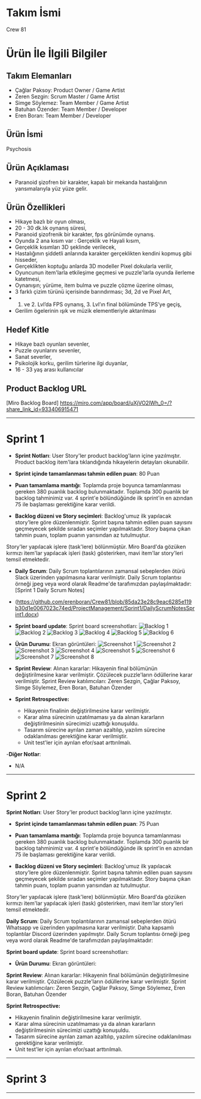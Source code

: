 # **Takım İsmi**
Crew 81

# Ürün İle İlgili Bilgiler

## Takım Elemanları

- Çağlar Paksoy: Product Owner / Game Artist
- Zeren Sezgin: Scrum Master / Game Artist
- Simge Söylemez: Team Member / Game Artist 
- Batuhan Özender: Team Member / Developer
- Eren Boran: Team Member / Developer

## Ürün İsmi

Psychosis

## Ürün Açıklaması

- Paranoid şizofren bir karakter, kapalı bir mekanda hastalığının yansımalarıyla yüz yüze gelir.

## Ürün Özellikleri

- Hikaye bazlı bir oyun olması,
- 20 - 30 dk.lık oynanış süresi,
- Paranoid şizofrenik bir karakter, fps görünümde oynanış.
- Oyunda 2 ana kısım var : Gerçeklik ve Hayali kısım,
- Gerçeklik kısımları 3D şeklinde verilecek,
- Hastalığının şiddetli anlarında karakter gerçeklikten kendini kopmuş gibi hisseder,
- Gerçeklikten koptuğu anlarda 3D modeller Pixel dokularla verilir,
- Oyuncunun item'larla etkileşime geçmesi ve puzzle'larla oyunda ilerleme katetmesi,
- Oynanışın; yürüme, item bulma ve puzzle çözme üzerine olması,
- 3 farklı çizim türünü içerisinde barındırması; 3d, 2d ve Pixel Art,
- 1. ve 2. Lvl’da FPS oynanış, 3. Lvl’ın final bölümünde TPS’ye geçiş,
- Gerilim ögelerinin ışık ve müzik elementleriyle aktarılması

## Hedef Kitle

- Hikaye bazlı oyunları sevenler,
- Puzzle oyunlarını sevenler,
- Sanat severler,
- Psikolojik korku, gerilim türlerine ilgi duyanlar,
- 16 - 33 yaş arası kullanıcılar

## Product Backlog URL

[Miro Backlog Board] https://miro.com/app/board/uXjVO2lWh_0=/?share_link_id=933406915471

---

# Sprint 1

- **Sprint Notları**: User Story'ler product backlog'ların içine yazılmıştır. Product backlog item'lara tıklandığında hikayelerin detayları okunabilir.

- **Sprint içinde tamamlanması tahmin edilen puan**: 80 Puan

- **Puan tamamlama mantığı**: Toplamda proje boyunca tamamlanması gereken 380 puanlık backlog bulunmaktadır. Toplamda 300 puanlık bir backlog tahminimiz var. 4 sprint'e bölündüğünde ilk sprint'in en azından 75 ile başlaması gerektiğine karar verildi.

- **Backlog düzeni ve Story seçimleri**: Backlog'umuz ilk yapılacak story'lere göre düzenlenmiştir. Sprint başına tahmin edilen puan sayısını geçmeyecek şekilde sıradan seçimler yapılmaktadır. Story başına çıkan tahmin puanı, toplam puanın yarısından az tutulmuştur. 

Story'ler yapılacak işlere (task'lere) bölünmüştür. Miro Board'da gözüken kırmızı item'lar yapılacak işleri (task) gösterirken, mavi item'lar story'leri temsil etmektedir.

- **Daily Scrum**: Daily Scrum toplantılarının zamansal sebeplerden ötürü Slack üzerinden yapılmasına karar verilmiştir. Daily Scrum toplantısı örneği jpeg veya word olarak Readme'de tarafımızdan paylaşılmaktadır: [Sprint 1 Daily Scrum Notes]
- (https://github.com/erenboran/Crew81/blob/85da23e28c9eac6285e119b30d1e0067023c74ed/ProjectManagement/Sprint1/DailyScrumNotesSprint1.docx)
- **Sprint board update**: Sprint board screenshotları: 
![Backlog 1](https://raw.githubusercontent.com/erenboran/Crew81/7bcb284d8035b2436c8a98f4c92b4eb3407f6605/ProjectManagement/Sprint1/Backlog1.png)
![Backlog 2](https://raw.githubusercontent.com/erenboran/Crew81/85da23e28c9eac6285e119b30d1e0067023c74ed/ProjectManagement/Sprint1/Backlog2.png)
![Backlog 3](https://raw.githubusercontent.com/erenboran/Crew81/85da23e28c9eac6285e119b30d1e0067023c74ed/ProjectManagement/Sprint1/Backlog3.png)
![Backlog 4](https://raw.githubusercontent.com/erenboran/Crew81/85da23e28c9eac6285e119b30d1e0067023c74ed/ProjectManagement/Sprint1/Backlog4.png)
![Backlog 5](https://raw.githubusercontent.com/erenboran/Crew81/85da23e28c9eac6285e119b30d1e0067023c74ed/ProjectManagement/Sprint1/Backlog5.png)
![Backlog 6](https://raw.githubusercontent.com/erenboran/Crew81/85da23e28c9eac6285e119b30d1e0067023c74ed/ProjectManagement/Sprint1/Backlog6.png)

- **Ürün Durumu**: Ekran görüntüleri:
  ![Screenshot 1](https://raw.githubusercontent.com/erenboran/Crew81/85da23e28c9eac6285e119b30d1e0067023c74ed/ProjectManagement/Sprint1/Products1.gif)
  ![Screenshot 2](https://raw.githubusercontent.com/erenboran/Crew81/85da23e28c9eac6285e119b30d1e0067023c74ed/ProjectManagement/Sprint1/Products2.gif)
  ![Screenshot 3](https://raw.githubusercontent.com/erenboran/Crew81/85da23e28c9eac6285e119b30d1e0067023c74ed/ProjectManagement/Sprint1/Products3RoomDesignDraft.jpg)
  ![Screenshot 4](https://raw.githubusercontent.com/erenboran/Crew81/85da23e28c9eac6285e119b30d1e0067023c74ed/ProjectManagement/Sprint1/Products4LowPolyRoomDesign.jpg)
  ![Screenshot 5](https://raw.githubusercontent.com/erenboran/Crew81/85da23e28c9eac6285e119b30d1e0067023c74ed/ProjectManagement/Sprint1/Products5.png)
  ![Screenshot 6](https://raw.githubusercontent.com/erenboran/Crew81/85da23e28c9eac6285e119b30d1e0067023c74ed/ProjectManagement/Sprint1/Products6.png)
  ![Screenshot 7](https://raw.githubusercontent.com/erenboran/Crew81/85da23e28c9eac6285e119b30d1e0067023c74ed/ProjectManagement/Sprint1/Products7.png)
  ![Screenshot 8](https://raw.githubusercontent.com/erenboran/Crew81/85da23e28c9eac6285e119b30d1e0067023c74ed/ProjectManagement/Sprint1/fbd92336-9d3b-428c-b0a0-673628e55323.jpg)

- **Sprint Review**: 
Alınan kararlar: Hikayenin final bölümünün değiştirilmesine karar verilmiştir.
Çözülecek puzzle'ların ödüllerine karar verilmiştir.
Sprint Review katılımcıları: Zeren Sezgin, Çağlar Paksoy, Simge Söylemez, Eren Boran, Batuhan Özender 

- **Sprint Retrospective:**
  - Hikayenin finalinin değiştirilmesine karar verilmiştir.
  - Karar alma sürecinin uzatılmaması ya da alınan kararların değiştirilmesinin sürecimizi uzattığı konuşuldu.
  - Tasarım sürecine ayrılan zaman azaltılıp, yazılım sürecine odaklanılması gerektiğine karar verilmiştir.
  - Unit test'ler için ayrılan efor/saat arttırılmalı. 

-**Diğer Notlar**:
- N/A

---

# Sprint 2
**Sprint Notları**: User Story'ler product backlog'ların içine yazılmıştır. 

- **Sprint içinde tamamlanması tahmin edilen puan**: 75 Puan

- **Puan tamamlama mantığı**: Toplamda proje boyunca tamamlanması gereken 380 puanlık backlog bulunmaktadır. Toplamda 300 puanlık bir backlog tahminimiz var. 4 sprint'e bölündüğünde ilk sprint'in en azından 75 ile başlaması gerektiğine karar verildi.

- **Backlog düzeni ve Story seçimleri**: Backlog'umuz ilk yapılacak story'lere göre düzenlenmiştir. Sprint başına tahmin edilen puan sayısını geçmeyecek şekilde sıradan seçimler yapılmaktadır. Story başına çıkan tahmin puanı, toplam puanın yarısından az tutulmuştur. 

Story'ler yapılacak işlere (task'lere) bölünmüştür. Miro Board'da gözüken kırmızı item'lar yapılacak işleri (task) gösterirken, mavi item'lar story'leri temsil etmektedir.

**Daily Scrum**: Daily Scrum toplantılarının zamansal sebeplerden ötürü Whatsapp ve üzerinden yapılmasına karar verilmiştir. Daha kapsamlı toplantılar Discord üzerinden yapılmıştır. Daily Scrum toplantısı örneği jpeg veya word olarak Readme'de tarafımızdan paylaşılmaktadır: 

**Sprint board update**: Sprint board screenshotları: 

- **Ürün Durumu**: Ekran görüntüleri:

**Sprint Review**: 
Alınan kararlar: Hikayenin final bölümünün değiştirilmesine karar verilmiştir.
Çözülecek puzzle'ların ödüllerine karar verilmiştir.
Sprint Review katılımcıları: Zeren Sezgin, Çağlar Paksoy, Simge Söylemez, Eren Boran, Batuhan Özender 

**Sprint Retrospective:**
  - Hikayenin finalinin değiştirilmesine karar verilmiştir.
  - Karar alma sürecinin uzatılmaması ya da alınan kararların değiştirilmesinin sürecimizi uzattığı konuşuldu.
  - Tasarım sürecine ayrılan zaman azaltılıp, yazılım sürecine odaklanılması gerektiğine karar verilmiştir.
  - Unit test'ler için ayrılan efor/saat arttırılmalı. 

---

# Sprint 3

---
